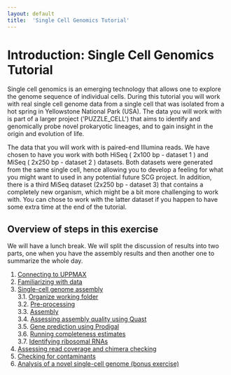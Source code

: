 ```yaml
---
layout: default
title:  'Single Cell Genomics Tutorial'
---
```


# Introduction: Single Cell Genomics Tutorial

<p>Single cell genomics is an emerging technology that allows one to explore the genome sequence of individual cells. 
During this tutorial you will work with real single cell genome data from a single cell that was isolated from a hot spring in Yellowstone National Park (USA). 
The data you will work with is part of a larger project ('PUZZLE_CELL') that aims to identify and genomically probe novel prokaryotic lineages, and to gain insight in the origin and evolution of life.  </p>
The data that you will work with is paired-end Illumina reads. 
We have chosen to have you work with both HiSeq ( 2x100 bp - dataset 1 ) and MiSeq ( 2x250 bp - dataset 2 ) datasets. 
Both datasets were generated from the same single cell, hence allowing you to develop a feeling for what you might want to used in any potential future SCG project. 
In addition, there is a third MiSeq dataset (2x250 bp - dataset 3) that contains a completely new organism, which might be a bit more challenging to work with. 
You can chose to work with the latter dataset if you happen to have some extra time at the end of the tutorial.

## Overview of steps in this exercise

We will have a lunch break. We will split the discussion of results into two parts, one when you have the assembly results and then another one to summarize the whole day. 

1. [Connecting to UPPMAX](connectToUppmax)  
2. [Familiarizing with data](scg_part2)  
3. [Single-cell genome assembly](scg_part3)  
3.1. [Organize working folder](scg_part3_1)  
3.2. [Pre-processing](scg_part3_2)  
3.3. [Assembly](scg_part3_3)  
3.4. [Assessing assembly quality using Quast](scg_part3_4)  
3.5. [Gene prediction using Prodigal](scg_part3_5)  
3.6. [Running completeness estimates](scg_part3_5)  
3.7. [Identifying ribosomal RNAs](scg_part3_7)  
4. [Assessing read coverage and chimera checking](scg_part4)  
5. [Checking for contaminants](scg_part5)  
6. [Analysis of a novel single-cell genome (bonus exercise)](scg_part7)  